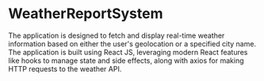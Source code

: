 # WeatherReportSystem
The application is designed to fetch and display real-time weather information based on either the user's geolocation or a  specified city name. The application is built using React JS, leveraging modern React features like hooks to manage state and side  effects, along with axios for making HTTP requests to the weather API.
